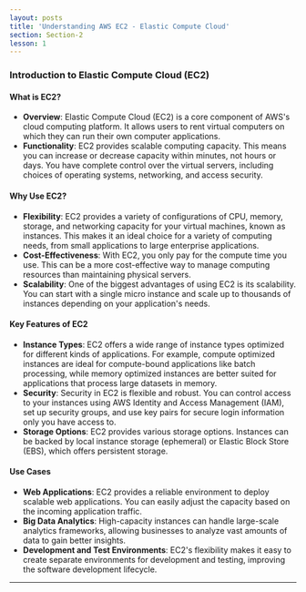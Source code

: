 ```yaml
---
layout: posts
title: 'Understanding AWS EC2 - Elastic Compute Cloud'
section: Section-2
lesson: 1
---
```


### Introduction to Elastic Compute Cloud (EC2)

#### What is EC2?

- **Overview**: Elastic Compute Cloud (EC2) is a core component of AWS's cloud computing platform. It allows users to rent virtual computers on which they can run their own computer applications.
- **Functionality**: EC2 provides scalable computing capacity. This means you can increase or decrease capacity within minutes, not hours or days. You have complete control over the virtual servers, including choices of operating systems, networking, and access security.

<!-- pagebreak -->

#### Why Use EC2?

- **Flexibility**: EC2 provides a variety of configurations of CPU, memory, storage, and networking capacity for your virtual machines, known as instances. This makes it an ideal choice for a variety of computing needs, from small applications to large enterprise applications.
- **Cost-Effectiveness**: With EC2, you only pay for the compute time you use. This can be a more cost-effective way to manage computing resources than maintaining physical servers.
- **Scalability**: One of the biggest advantages of using EC2 is its scalability. You can start with a single micro instance and scale up to thousands of instances depending on your application's needs.

<!-- pagebreak -->

#### Key Features of EC2

- **Instance Types**: EC2 offers a wide range of instance types optimized for different kinds of applications. For example, compute optimized instances are ideal for compute-bound applications like batch processing, while memory optimized instances are better suited for applications that process large datasets in memory.
- **Security**: Security in EC2 is flexible and robust. You can control access to your instances using AWS Identity and Access Management (IAM), set up security groups, and use key pairs for secure login information only you have access to.
- **Storage Options**: EC2 provides various storage options. Instances can be backed by local instance storage (ephemeral) or Elastic Block Store (EBS), which offers persistent storage.

<!-- pagebreak -->

#### Use Cases

- **Web Applications**: EC2 provides a reliable environment to deploy scalable web applications. You can easily adjust the capacity based on the incoming application traffic.
- **Big Data Analytics**: High-capacity instances can handle large-scale analytics frameworks, allowing businesses to analyze vast amounts of data to gain better insights.
- **Development and Test Environments**: EC2's flexibility makes it easy to create separate environments for development and testing, improving the software development lifecycle.

---
